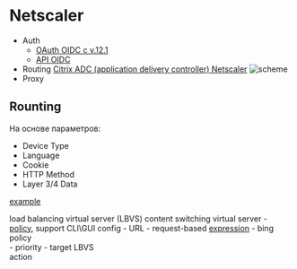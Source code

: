 # Netscaler

- Auth
	- [OAuth OIDC с v.12.1](https://docs.citrix.com/en-us/citrix-adc/current-release/aaa-tm/authentication-methods/oauth-authentication.html)
	- [API OIDC](https://docs.citrix.com/en-us/citrix-adc/current-release/aaa-tm/authentication-methods/oauth-authentication/api-authentication-with-adc.html)
- Routing [Citrix ADC (application delivery controller) Netscaler](https://docs.citrix.com/en-us/citrix-adc/current-release/content-switching.html)
	![scheme](https://docs.citrix.com/en-us/citrix-adc/media/csw-lbconfiguration.png)
- Proxy	

## Rounting

На основе параметров:

- Device Type
- Language
- Cookie
- HTTP Method
- Layer 3/4 Data

[example](https://www.cloudedskies.co.uk/single-post/2016/11/27/Citrix-NetScaler-111-Content-Switch)

load balancing virtual server (LBVS)
content switching virtual server
	- [policy](https://docs.citrix.com/en-us/citrix-adc/current-release/citrix-adc-cache-redirection-gen-wrapper-10-con/selective-cache-redirect/configure-policies-content-switching.html), support CLI\GUI config
		- URL
		- request-based [expression](https://docs.citrix.com/en-us/citrix-adc/current-release/appexpert/policies-and-expressions/summary-examples-of-advanced-policy-expressions.html)
	- bing policy 		
		- priority
		- target LBVS	
action